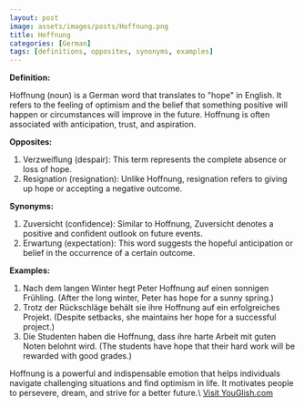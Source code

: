 ```yaml
---
layout: post
image: assets/images/posts/Hoffnung.png
title: Hoffnung
categories: [German]
tags: [definitions, opposites, synonyms, examples]
---
```


**Definition:**

Hoffnung (noun) is a German word that translates to "hope" in English. It refers to the feeling of optimism and the belief that something positive will happen or circumstances will improve in the future. Hoffnung is often associated with anticipation, trust, and aspiration.

**Opposites:**

1. Verzweiflung (despair): This term represents the complete absence or loss of hope.
2. Resignation (resignation): Unlike Hoffnung, resignation refers to giving up hope or accepting a negative outcome.

**Synonyms:**

1. Zuversicht (confidence): Similar to Hoffnung, Zuversicht denotes a positive and confident outlook on future events.
2. Erwartung (expectation): This word suggests the hopeful anticipation or belief in the occurrence of a certain outcome.

**Examples:**

1. Nach dem langen Winter hegt Peter Hoffnung auf einen sonnigen Frühling. (After the long winter, Peter has hope for a sunny spring.)
2. Trotz der Rückschläge behält sie ihre Hoffnung auf ein erfolgreiches Projekt. (Despite setbacks, she maintains her hope for a successful project.)
3. Die Studenten haben die Hoffnung, dass ihre harte Arbeit mit guten Noten belohnt wird. (The students have hope that their hard work will be rewarded with good grades.)

Hoffnung is a powerful and indispensable emotion that helps individuals navigate challenging situations and find optimism in life. It motivates people to persevere, dream, and strive for a better future.\ <a id="yg-widget-0" class="youglish-widget" data-query="Hoffnung" data-lang="german" data-components="8412" data-auto-start="0" data-bkg-color="theme_light" data-title="How%20to%20pronounce%20Hoffnung%20in%20German"  rel="nofollow" href="https://youglish.com">Visit YouGlish.com</a><script async src="https://youglish.com/public/emb/widget.js" charset="utf-8"></script>